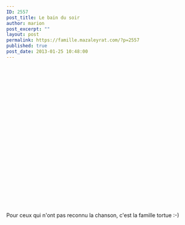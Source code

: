 ```yaml
---
ID: 2557
post_title: Le bain du soir
author: marion
post_excerpt: ""
layout: post
permalink: https://famille.mazaleyrat.com/?p=2557
published: true
post_date: 2013-01-25 10:48:00
---
```

<object width="480" height="385"><param valuetype="data" name="movie" value="https://www.youtube.com/v/cQRXGI_J5UI"></param>
<param valuetype="data" name="allowFullScreen" value="true"></param>
<param valuetype="data" name="allowscriptaccess" value="always"></param>
<embed src="https://www.youtube.com/v/cQRXGI_J5UI" type="application/x-shockwave-flash" allowscriptaccess="always" allowfullscreen="true" width="480" height="385"></embed>
</object>
Pour ceux qui n'ont pas reconnu la chanson, c'est la famille tortue :-)